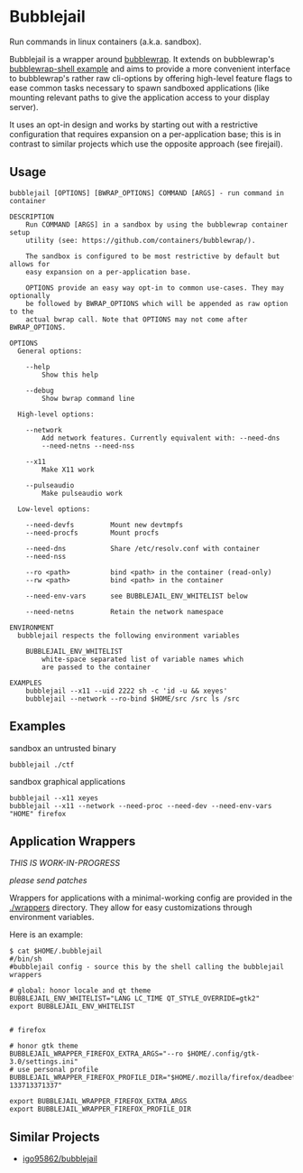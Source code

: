 # Bubblejail

Run commands in linux containers (a.k.a. sandbox).

Bubblejail is a wrapper around [bubblewrap](https://github.com/containers/bubblewrap/).
It extends on bubblewrap's
[bubblewrap-shell example](https://github.com/containers/bubblewrap/blob/b8e6e1159e63045679ae57b8b379b39eae7798a6/demos/bubblewrap-shell.sh)
and aims to provide a more convenient interface to bubblewrap's rather raw
cli-options by offering high-level feature flags to ease common tasks necessary
to spawn sandboxed applications (like mounting relevant paths to give the
application access to your display server).

It uses an opt-in design and works by starting out with a restrictive configuration
that requires expansion on a per-application base; this is in contrast to
similar projects which use the opposite approach (see firejail).

## Usage

```
bubblejail [OPTIONS] [BWRAP_OPTIONS] COMMAND [ARGS] - run command in container

DESCRIPTION
	Run COMMAND [ARGS] in a sandbox by using the bubblewrap container setup
	utility (see: https://github.com/containers/bubblewrap/).

	The sandbox is configured to be most restrictive by default but allows for
	easy expansion on a per-application base.

	OPTIONS provide an easy way opt-in to common use-cases. They may optionally
	be followed by BWRAP_OPTIONS which will be appended as raw option to the
	actual bwrap call. Note that OPTIONS may not come after BWRAP_OPTIONS.

OPTIONS
  General options:

	--help
		Show this help

	--debug
		Show bwrap command line

  High-level options:

	--network
		Add network features. Currently equivalent with: --need-dns
		--need-netns --need-nss

	--x11
		Make X11 work

	--pulseaudio
		Make pulseaudio work

  Low-level options:

	--need-devfs         Mount new devtmpfs
	--need-procfs        Mount procfs

	--need-dns           Share /etc/resolv.conf with container
	--need-nss

	--ro <path>          bind <path> in the container (read-only)
	--rw <path>          bind <path> in the container

	--need-env-vars      see BUBBLEJAIL_ENV_WHITELIST below

	--need-netns         Retain the network namespace

ENVIRONMENT
  bubblejail respects the following environment variables

	BUBBLEJAIL_ENV_WHITELIST
		white-space separated list of variable names which
		are passed to the container

EXAMPLES
	bubblejail --x11 --uid 2222 sh -c 'id -u && xeyes'
	bubblejail --network --ro-bind $HOME/src /src ls /src
```

## Examples

sandbox an untrusted binary

	bubblejail ./ctf

sandbox graphical applications

	bubblejail --x11 xeyes
	bubblejail --x11 --network --need-proc --need-dev --need-env-vars "HOME" firefox

## Application Wrappers

_THIS IS WORK-IN-PROGRESS_

_please send patches_

Wrappers for applications with a minimal-working config are provided in the
[./wrappers](./wrappers) directory. They allow for easy customizations through environment
variables.

Here is an example:

	$ cat $HOME/.bubblejail
	#/bin/sh
	#bubblejail config - source this by the shell calling the bubblejail wrappers

	# global: honor locale and qt theme
	BUBBLEJAIL_ENV_WHITELIST="LANG LC_TIME QT_STYLE_OVERRIDE=gtk2"
	export BUBBLEJAIL_ENV_WHITELIST


	# firefox

	# honor gtk theme
	BUBBLEJAIL_WRAPPER_FIREFOX_EXTRA_ARGS="--ro $HOME/.config/gtk-3.0/settings.ini"
	# use personal profile
	BUBBLEJAIL_WRAPPER_FIREFOX_PROFILE_DIR="$HOME/.mozilla/firefox/deadbeef.default-133713371337"

	export BUBBLEJAIL_WRAPPER_FIREFOX_EXTRA_ARGS
	export BUBBLEJAIL_WRAPPER_FIREFOX_PROFILE_DIR

## Similar Projects

* [igo95862/bubblejail](https://github.com/igo95862/bubblejail)
